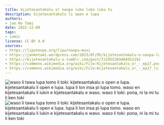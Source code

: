 ```yaml
---
title: kijetesantakalu o! nanpa luka luka luka tu
description: kijetesantakalu li open e lupa
authors:
- jan Ke Tami
date: 2022-12-09
tags:
- comic
license: CC-BY 4.0
sources:
- https://liputenpo.org/lipu/nanpa-musi
- https://janketami.wordpress.com/2023/07/05/kijetesantakalu-o-nanpa-luka-luka-luka-tu/
- https://kijetesantakalu-o.tumblr.com/post/721955303404552192
- https://commons.wikimedia.org/wiki/File:Kijetesantakalu_o!_-_ep17.png
- https://commons.wikimedia.org/wiki/File:Kijetesantakalu_o!_-_ep17_(sitelen_pona).png
---
```


![waso li tawa lupa tomo li toki: kijetesantakalu o open e lupa. kijetesantakalu li open e lupa. lupa li lon insa pi lupa tomo. waso en kijetesantakalu li lukin e kijetesantakalu e waso. waso li toki: pona, ni la mi tu li ken toki](https://upload.wikimedia.org/wikipedia/commons/e/e9/Kijetesantakalu_o%21_-_ep17.png)
![waso li tawa lupa tomo li toki: kijetesantakalu o open e lupa. kijetesantakalu li open e lupa. lupa li lon insa pi lupa tomo. waso en kijetesantakalu li lukin e kijetesantakalu e waso. waso li toki: pona, ni la mi tu li ken toki](https://upload.wikimedia.org/wikipedia/commons/8/89/Kijetesantakalu_o%21_-_ep17_%28sitelen_pona%29.png)